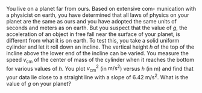 You live on a planet far from ours. Based on extensive com-
munication with a physicist on earth, you have determined that all laws
of physics on your planet are the same as ours and you have adopted the
same units of seconds and meters as on earth. But you suspect that the
value of $`g`$, the acceleration of an object in free fall near the surface of
your planet, is different from what it is on earth. To test this, you take a
solid uniform cylinder and let it roll down an incline. The vertical height $`h`$
of the top of the incline above the lower end of the incline can be
varied. You measure the speed $`v_\text{cm}`$ of the center of mass of the cylinder
when it reaches the bottom for various values of $`h`$. You plot $`{v_\text{cm}}^2`$ (in $`\text{m}/\text{s}^2`$) versus $`h`$ (in m) and find that your data lie close to a straight line
with a slope of 6.42 $`\text{m}/\text{s}^2`$. What is the value of $`g`$ on your planet?